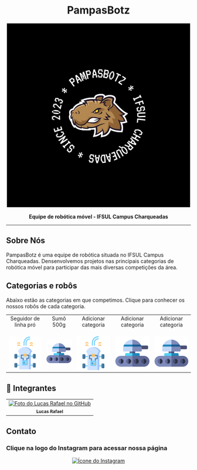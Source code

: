 <p align="center">
  <h1 align="center">PampasBotz</h1>
</p>

<p align="center">
  <img src="images/pampasbotz-logo.jpeg" alt="Logo da PampasBotz" />
</p>

<p align="center">
  <strong>Equipe de robótica móvel - IFSUL Campus Charqueadas</strong>
</p>

---

## Sobre Nós

PampasBotz é uma equipe de robótica situada no IFSUL Campus Charqueadas.
Densenvolvemos projetos nas principais categorias de robótica móvel para participar das mais diversas competições da área.

## Categorias e robôs

Abaixo estão as categorias em que competimos. Clique para conhecer os nossos robôs de cada categoria.

<table>
  <tbody>
    <tr>
      <td align="center">Seguidor de linha pró<br>
        <span>&nbsp;&nbsp;&nbsp;&nbsp;&nbsp;</span>
      </td>
      <td align="center">Sumô 500g<br>
        <span>&nbsp;&nbsp;&nbsp;&nbsp;&nbsp;</span>
      </td>
      <td align="center">Adicionar categoria<br>
        <span>&nbsp;&nbsp;&nbsp;&nbsp;&nbsp;</span>
      </td>
      <td align="center">Adicionar categoria<br>
        <span>&nbsp;&nbsp;&nbsp;&nbsp;&nbsp;</span>
      </td>
      <td align="center">Adicionar categoria<br>
        <span>&nbsp;&nbsp;&nbsp;&nbsp;&nbsp;</span>
      </td>
    </tr>
    <tr>
        <td><a href="#"><img src="images/linefoll.png" width="2560px"></a></td>
        <td><a href="#"><img src="images/tank.png" width="2560px"></a></td>
        <td><a href="#"><img src="images/linefoll.png" width="2560px"></a></td>
        <td><a href="#"><img src="images/tank.png" width="2560px"></a></td>
        <td><a href="#"><img src="images/tank.png" width="2560px"></a></td>
    </tr>
  </tbody>
</table>


## 🤝 Integrantes

<table>
  <tr>
    <td align="center">
      <a href="https://github.com/llucasrafaell">
        <img src="https://avatars.githubusercontent.com/u/75591567?v=4" width="100px;" alt="Foto do Lucas Rafael no GitHub"/><br>
        <sub>
          <b>Lucas Rafael</b>
        </sub>
      </a>
    </td>
  </tr>
</table>

## Contato
### Clique na logo do Instagram para acessar nossa página
<p align="center">
  <a href="https://www.instagram.com/scinternacional/">
    <img src="https://cdn-icons-png.flaticon.com/512/174/174855.png" alt="Ícone do Instagram" width="50">
  </a>
</p>
